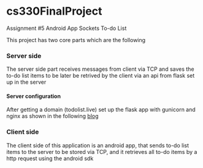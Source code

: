 # cs330FinalProject
Assignment #5 Android App Sockets To-do List

This project has two core parts which are the following

### Server side
The server side part receives messages from client via TCP and
saves the to-do list items to be later be retrived by the client
via an api from flask set up in the server

#### Server configuration
After getting a domain (todolist.live) set up the flask app 
with gunicorn and nginx as shown in the following [blog](https://www.digitalocean.com/community/tutorials/how-to-serve-flask-applications-with-gunicorn-and-nginx-on-ubuntu-18-04)

### Client side
The client side of this application is an android app, that
sends to-do list items to the server to be stored via TCP,
and it retrieves all to-do items by a http request using the android sdk
